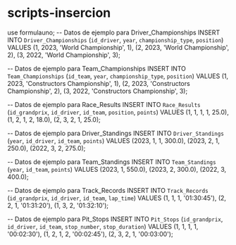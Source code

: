 # scripts-insercion

use formulauno;
-- Datos de ejemplo para Driver_Championships
INSERT INTO `Driver_Championships` (`id_driver`, `year`, `championship_type`, `position`) VALUES
(1, 2023, 'World Championship', 1),
(2, 2023, 'World Championship', 2),
(3, 2022, 'World Championship', 3);

-- Datos de ejemplo para Team_Championships
INSERT INTO `Team_Championships` (`id_team`, `year`, `championship_type`, `position`) VALUES
(1, 2023, 'Constructors Championship', 1),
(2, 2023, 'Constructors Championship', 2),
(3, 2022, 'Constructors Championship', 3);

-- Datos de ejemplo para Race_Results
INSERT INTO `Race_Results` (`id_grandprix`, `id_driver`, `id_team`, `position`, `points`) VALUES
(1, 1, 1, 1, 25.0),
(1, 2, 1, 2, 18.0),
(2, 3, 2, 1, 25.0);

-- Datos de ejemplo para Driver_Standings
INSERT INTO `Driver_Standings` (`year`, `id_driver`, `id_team`, `points`) VALUES
(2023, 1, 1, 300.0),
(2023, 2, 1, 250.0),
(2022, 3, 2, 275.0);

-- Datos de ejemplo para Team_Standings
INSERT INTO `Team_Standings` (`year`, `id_team`, `points`) VALUES
(2023, 1, 550.0),
(2023, 2, 300.0),
(2022, 3, 400.0);

-- Datos de ejemplo para Track_Records
INSERT INTO `Track_Records` (`id_grandprix`, `id_driver`, `id_team`, `lap_time`) VALUES
(1, 1, 1, '01:30:45'),
(2, 2, 1, '01:31:20'),
(1, 3, 2, '01:32:10');

-- Datos de ejemplo para Pit_Stops
INSERT INTO `Pit_Stops` (`id_grandprix`, `id_driver`, `id_team`, `stop_number`, `stop_duration`) VALUES
(1, 1, 1, 1, '00:02:30'),
(1, 2, 1, 2, '00:02:45'),
(2, 3, 2, 1, '00:03:00');
